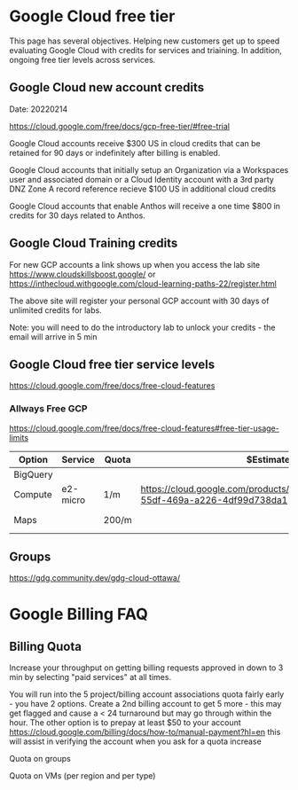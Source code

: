 # Google Cloud free tier
This page has several objectives.  Helping new customers get up to speed evaluating Google Cloud with credits for services and triaining.  In addition, ongoing free tier levels across services.

## Google Cloud new account credits
Date: 20220214

https://cloud.google.com/free/docs/gcp-free-tier/#free-trial

Google Cloud accounts receive $300 US in cloud credits that can be retained for 90 days or indefinitely after billing is enabled.

Google Cloud accounts that initially setup an Organization via a Workspaces user and associated domain or a Cloud Identity account with a 3rd party DNZ Zone A record reference recieve $100 US in additional cloud credits

Google Cloud accounts that enable Anthos will receive a one time $800 in credits for 30 days related to Anthos.

## Google Cloud Training credits
For new GCP accounts a link shows up when you access the lab site https://www.cloudskillsboost.google/  or https://inthecloud.withgoogle.com/cloud-learning-paths-22/register.html

The above site will register your personal GCP account with 30 days of unlimited credits for labs.

Note: you will need to do the introductory lab to unlock your credits - the email will arrive in 5 min


## Google Cloud free tier service levels
https://cloud.google.com/free/docs/free-cloud-features

### Allways Free GCP
https://cloud.google.com/free/docs/free-cloud-features#free-tier-usage-limits

Option | Service | Quota | $Estimate | Details
---|---|---|---|---
BigQuery | | | | 
Compute | e2-micro | 1/m | https://cloud.google.com/products/calculator#id=0a2faebd-55df-469a-a226-4df99d738da1 |only us-west-1 us-central1 us-east-1 
Maps | | 200/m | | https://developers.google.com/maps/billing-and-pricing/billing#monthly

## Groups
https://gdg.community.dev/gdg-cloud-ottawa/


# Google Billing FAQ
## Billing Quota
Increase your throughput on getting billing requests approved in down to 3 min by selecting "paid services" at all times.

You will run into the 5 project/billing account associations quota fairly early - you have 2 options.  Create a 2nd billing account to get 5 more - this may get flagged and cause a < 24 turnaround but may go through within the hour.  The other option is to prepay at least $50 to your account https://cloud.google.com/billing/docs/how-to/manual-payment?hl=en this will assist in verifying the account when you ask for a quota increase

Quota on groups

Quota on VMs (per region and per type)

